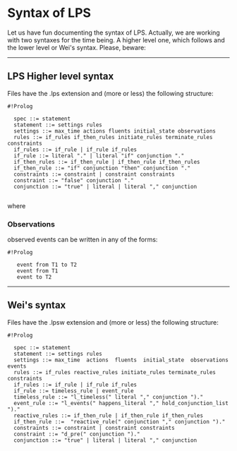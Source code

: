 # Syntax of LPS

Let us have fun documenting the syntax of LPS. Actually, we are working with two syntaxes for the time being. A higher level one, which follows and the lower level or Wei's syntax. Please, beware: 

* * *

## LPS Higher level syntax ##

Files have the .lps extension and (more or less) the following structure: 

```
#!Prolog

  spec ::= statement 
  statement ::= settings rules 
  settings ::= max_time actions fluents initial_state observations 
  rules ::= if_rules if_then_rules initiate_rules terminate_rules constraints 
  if_rules ::= if_rule | if_rule if_rules
  if_rule ::= literal "." | literal "if" conjunction "." 
  if_then_rules ::= if_then_rule | if_then_rule if_then_rules
  if_then_rule ::= "if" conjunction "then" conjunction "." 
  constraints ::= constraint | constraint constraints
  constraint ::= "false" conjunction "." 
  conjunction ::= "true" | literal | literal "," conjunction
  
```
where

### Observations

observed events can be written in any of the forms:

```
#!Prolog

   event from T1 to T2
   event from T1
   event to T2

```

* * *

## Wei's syntax ##
  
Files have the .lpsw extension and (more or less) the following structure: 

```
#!Prolog

  spec ::= statement 
  statement ::= settings rules 
  settings ::= max_time  actions  fluents  initial_state  observations  events
  rules ::= if_rules reactive_rules initiate_rules terminate_rules constraints 
  if_rules ::= if_rule | if_rule if_rules
  if_rule ::= timeless_rule | event_rule 
  timeless_rule ::= "l_timeless(" literal "," conjunction ")."
  event_rule ::= "l_events(" happens_literal "," hold_conjunction_list ")."
  reactive_rules ::= if_then_rule | if_then_rule if_then_rules
  if_then_rule ::=  "reactive_rule(" conjunction "," conjunction ")."
  constraints ::= constraint | constraint constraints
  constraint ::= "d_pre(" conjunction ")."
  conjunction ::= "true" | literal | literal "," conjunction
```